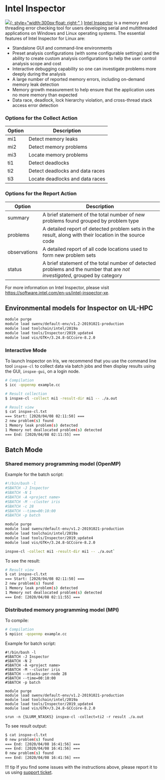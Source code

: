 # Intel Inspector
[![](https://software.intel.com/content/dam/develop/public/us/en/images/screenshots/screen-intel-inspector-16x9.png.rendition.intel.web.720.405.png){: style="width:300px;float: right;" }](https://software.intel.com/content/www/us/en/develop/tools/inspector.html)
[Intel Inspector](https://software.intel.com/content/www/us/en/develop/tools/inspector.html) is a memory and threading error checking tool for users
developing serial and multithreaded applications on Windows and Linux operating
systems. The essential features of Intel Inspector for Linux are:

* Standalone GUI and command-line environments
* Preset analysis configurations (with some configurable settings) and the
  ability to create custom analysis configurations to help the user control
  analysis scope and cost
* Interactive debugging capability so one can investigate problems more deeply
  during the analysis
* A large number of reported memory errors, including on-demand memory leak
  detection
* Memory growth measurement to help ensure that the application uses no more
  memory than expected
* Data race, deadlock, lock hierarchy violation, and cross-thread stack access
  error detection


### Options for the Collect Action

| Option | Description                     |
|--------|---------------------------------|
| mi1    | Detect memory leaks             |
| mi2    | Detect memory problems          |
| mi3    | Locate memory problems          |
| ti1    | Detect deadlocks                |
| ti2    | Detect deadlocks and data races |
| ti3    | Locate deadlocks and data races |

### Options for the Report Action

| Option       | Description |
|--------------|-------------|
| summary      | A brief statement of the total number of new problems found grouped by problem type |
| problems     | A detailed report of detected problem sets in the result, along with their location in the source code |
| observations | A detailed report of all code locations used to form new problem sets |
| status       | A brief statement of the total number of detected problems and the number that are *not investigated*, grouped by category |

For more information on Intel Inspector, please visit
https://software.intel.com/en-us/intel-inspector-xe.

## Environmental models for Inspector on UL-HPC

```bash
module purge 
module load swenv/default-env/v1.2-20191021-production
module load toolchain/intel/2019a
module load tools/Inspector/2019_update4
module load vis/GTK+/3.24.8-GCCcore-8.2.0
```

### Interactive Mode
To launch Inspector on Iris, we recommend that you use the command
line tool  `inspxe-cl`  to collect data via batch jobs and then display
results using the GUI, `inspxe-gui`, on a login node.

```bash
# Compilation
$ icc -qopenmp example.cc

# Result collection
$ inspxe-cl -collect mi1 -result-dir mi1 -- ./a.out

# Result view
$ cat inspxe-cl.txt
=== Start: [2020/04/08 02:11:50] ===
2 new problem(s) found
1 Memory leak problem(s) detected
1 Memory not deallocated problem(s) detected
=== End: [2020/04/08 02:11:55] ===
```

## Batch Mode
### Shared memory programming model (OpenMP)

Example for the batch script:

```bash
#!/bin/bash -l
#SBATCH -J Inspector
#SBATCH -N 1
#SBATCH -A <project name>
#SBATCH -M --cluster iris 
#SBATCH -c 28
#SBATCH --time=00:10:00
#SBATCH -p batch

module purge 
module load swenv/default-env/v1.2-20191021-production
module load toolchain/intel/2019a
module load tools/Inspector/2019_update4
module load vis/GTK+/3.24.8-GCCcore-8.2.0

inspxe-cl -collect mi1 -result-dir mi1 -- ./a.out`
```
To see the result:

```bash
# Result view
$ cat inspxe-cl.txt
=== Start: [2020/04/08 02:11:50] ===
2 new problem(s) found
1 Memory leak problem(s) detected
1 Memory not deallocated problem(s) detected
=== End: [2020/04/08 02:11:55] ===
```

### Distributed memory programming model (MPI)
To compile:
```bash
# Compilation
$ mpiicc -qopenmp example.cc
```
Example for batch script:
```shell
#!/bin/bash -l
#SBATCH -J Inspector
#SBATCH -N 2
#SBATCH -A <project name>
#SBATCH -M --cluster iris 
#SBATCH --ntasks-per-node 28
#SBATCH --time=00:10:00
#SBATCH -p batch

module purge 
module load swenv/default-env/v1.2-20191021-production
module load toolchain/intel/2019a
module load tools/Inspector/2019_update4
module load vis/GTK+/3.24.8-GCCcore-8.2.0

srun -n {SLURM_NTASKS} inspxe-cl -collect=ti2 -r result ./a.out
```

To see result output:
```bash
$ cat inspxe-cl.txt
0 new problem(s) found
=== End: [2020/04/08 16:41:56] ===
=== End: [2020/04/08 16:41:56] ===
0 new problem(s) found
=== End: [2020/04/08 16:41:56] ===
```

!!! tip
    If you find some issues with the instructions above,
    please report it to us using [support ticket](https://hpc.uni.lu/support).
